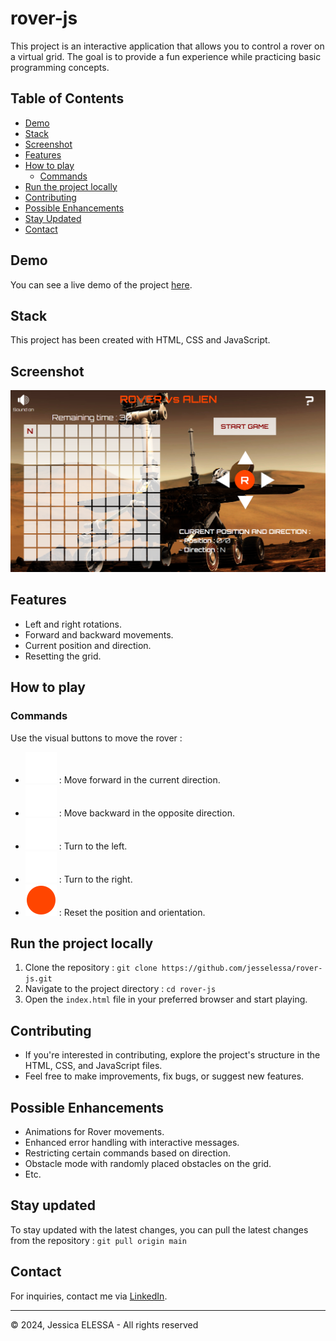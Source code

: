 # rover-js

This project is an interactive application that allows you to control a rover on a virtual grid. The goal is to provide a fun experience while practicing basic programming concepts.

## Table of Contents

- [Demo](#demo)
- [Stack](#stack)
- [Screenshot](#screenshot)
- [Features](#features)
- [How to play](#how-to-play)
  - [Commands](#commands)
    <!-- - [forward](#forward)
    - [backward](#backward)
    - [left](#left)
    - [right](#right)
    - [reset](#reset) -->
- [Run the project locally](#run-the-project-locally)
- [Contributing](#contributing)
- [Possible Enhancements](#possible-enhancements)
- [Stay Updated](#stay-updated)
- [Contact](#contact)

## Demo

You can see a live demo of the project [here](https://jesselessa.github.io/rover-js/).

## Stack

This project has been created with HTML, CSS and JavaScript.

## Screenshot

![Screenshot](./images/screenshot.png)

## Features

- Left and right rotations.
- Forward and backward movements.
- Current position and direction.
- Resetting the grid.

## How to play

### Commands

Use the visual buttons to move the rover :
  - ![forward](./images/forward.png) : Move forward in the current direction.
  - ![backward](./images/backward.png) : Move backward in the opposite direction.
  - ![left](./images/left.png) : Turn to the left.
  - ![right](./images/right.png) : Turn to the right.
  - ![reset](./images/reset.png) : Reset the position and orientation.

## Run the project locally

1. Clone the repository : `git clone https://github.com/jesselessa/rover-js.git`
2. Navigate to the project directory : `cd rover-js`
3. Open the `index.html` file in your preferred browser and start playing.

## Contributing

- If you're interested in contributing, explore the project's structure in the HTML, CSS, and JavaScript files.
- Feel free to make improvements, fix bugs, or suggest new features.

## Possible Enhancements

- Animations for Rover movements.
- Enhanced error handling with interactive messages.
- Restricting certain commands based on direction.
- Obstacle mode with randomly placed obstacles on the grid.
- Etc.

## Stay updated

To stay updated with the latest changes, you can pull the latest changes from the repository : `git pull origin main`

## Contact

For inquiries, contact me via [LinkedIn](https://www.linkedin.com/in/jessica-elessa/).

---

&copy; 2024, Jessica ELESSA - All rights reserved
